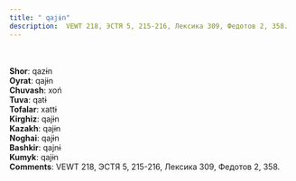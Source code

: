 ```yaml
---
title: " qajɨn"
description:  VEWT 218, ЭСТЯ 5, 215-216, Лексика 309, Федотов 2, 358.
---
```

<p data-pagefind-weight="0.5">
<strong></strong><br><br>
<strong>Shor</strong>:  qazɨn<br>
<strong>Oyrat</strong>:  qajɨn<br>
<strong>Chuvash</strong>:  xoń<br>
<strong>Tuva</strong>:  qatɨ<br>
<strong>Tofalar</strong>:  xattɨ<br>
<strong>Kirghiz</strong>:  qajɨn<br>
<strong>Kazakh</strong>:  qajɨn<br>
<strong>Noghai</strong>:  qajɨn<br>
<strong>Bashkir</strong>:  qajnɨ<br>
<strong>Kumyk</strong>:  qajɨn<br>
<strong>Comments</strong>:  VEWT 218, ЭСТЯ 5, 215-216, Лексика 309, Федотов 2, 358.<br>

</p>
